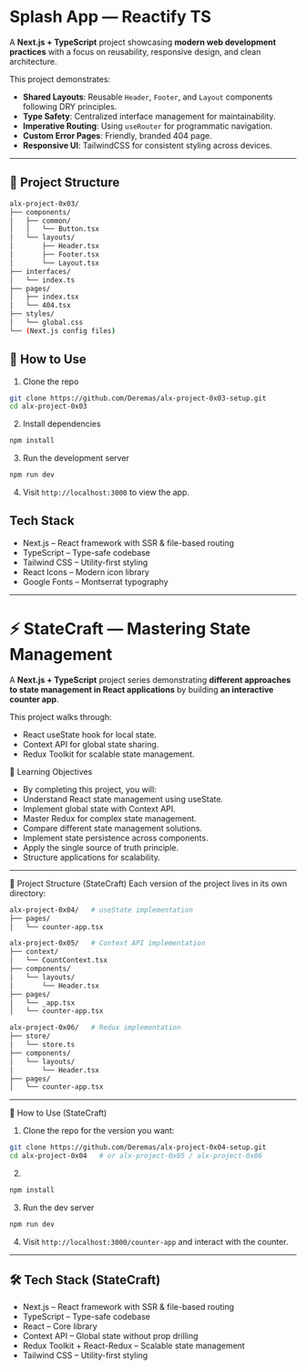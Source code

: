 # Splash App — Reactify TS

A **Next.js + TypeScript** project showcasing **modern web development practices** with a focus on reusability, responsive design, and clean architecture.

This project demonstrates:

- **Shared Layouts**: Reusable `Header`, `Footer`, and `Layout` components following DRY principles.
- **Type Safety**: Centralized interface management for maintainability.
- **Imperative Routing**: Using `useRouter` for programmatic navigation.
- **Custom Error Pages**: Friendly, branded 404 page.
- **Responsive UI**: TailwindCSS for consistent styling across devices.

---

## 📂 Project Structure

```bash
alx-project-0x03/
├── components/
│   ├── common/
│   │   └── Button.tsx
│   └── layouts/
│       ├── Header.tsx
│       ├── Footer.tsx
│       └── Layout.tsx
├── interfaces/
│   └── index.ts
├── pages/
│   ├── index.tsx
│   └── 404.tsx
├── styles/
│   └── global.css
└── (Next.js config files)
```

## 🚀 How to Use

1. Clone the repo

```bash
git clone https://github.com/Deremas/alx-project-0x03-setup.git
cd alx-project-0x03
```

2. Install dependencies

```bash
npm install
```

3. Run the development server

```bash
npm run dev
```

4. Visit `http://localhost:3000` to view the app.

## Tech Stack

- Next.js – React framework with SSR & file-based routing
- TypeScript – Type-safe codebase
- Tailwind CSS – Utility-first styling
- React Icons – Modern icon library
- Google Fonts – Montserrat typography

---

# ⚡ StateCraft — Mastering State Management

A **Next.js + TypeScript** project series demonstrating **different approaches to state management in React applications** by building **an interactive counter app**.

This project walks through:

- React useState hook for local state.
- Context API for global state sharing.
- Redux Toolkit for scalable state management.

🎯 Learning Objectives

- By completing this project, you will:
- Understand React state management using useState.
- Implement global state with Context API.
- Master Redux for complex state management.
- Compare different state management solutions.
- Implement state persistence across components.
- Apply the single source of truth principle.
- Structure applications for scalability.

---

📂 Project Structure (StateCraft)
Each version of the project lives in its own directory:

```bash
alx-project-0x04/   # useState implementation
├── pages/
│   └── counter-app.tsx

alx-project-0x05/   # Context API implementation
├── context/
│   └── CountContext.tsx
├── components/
│   └── layouts/
│       └── Header.tsx
├── pages/
│   └── _app.tsx
│   └── counter-app.tsx

alx-project-0x06/   # Redux implementation
├── store/
│   └── store.ts
├── components/
│   └── layouts/
│       └── Header.tsx
├── pages/
│   └── counter-app.tsx
```

---

🚀 How to Use (StateCraft)

1. Clone the repo for the version you want:

```bash
git clone https://github.com/Deremas/alx-project-0x04-setup.git
cd alx-project-0x04   # or alx-project-0x05 / alx-project-0x06
```

2.

```bash
npm install
```

3. Run the dev server

```bash
npm run dev
```

4. Visit `http://localhost:3000/counter-app` and interact with the counter.

---

## 🛠 Tech Stack (StateCraft)

- Next.js – React framework with SSR & file-based routing
- TypeScript – Type-safe codebase
- React – Core library
- Context API – Global state without prop drilling
- Redux Toolkit + React-Redux – Scalable state management
- Tailwind CSS – Utility-first styling
